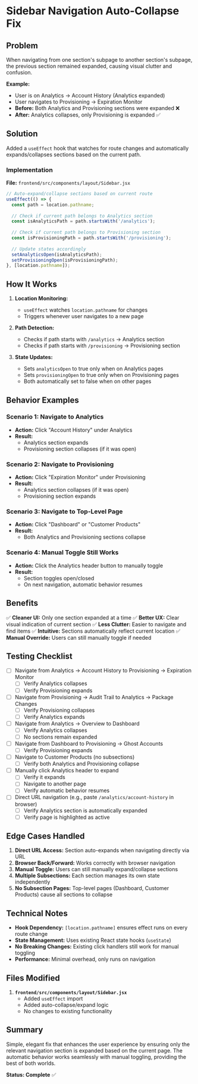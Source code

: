 # Sidebar Navigation Auto-Collapse Fix

## Problem
When navigating from one section's subpage to another section's subpage, the previous section remained expanded, causing visual clutter and confusion.

**Example:**
- User is on Analytics → Account History (Analytics expanded)
- User navigates to Provisioning → Expiration Monitor
- **Before:** Both Analytics and Provisioning sections were expanded ❌
- **After:** Analytics collapses, only Provisioning is expanded ✅

## Solution

Added a `useEffect` hook that watches for route changes and automatically expands/collapses sections based on the current path.

### Implementation

**File:** `frontend/src/components/layout/Sidebar.jsx`

```javascript
// Auto-expand/collapse sections based on current route
useEffect(() => {
  const path = location.pathname;
  
  // Check if current path belongs to Analytics section
  const isAnalyticsPath = path.startsWith('/analytics');
  
  // Check if current path belongs to Provisioning section
  const isProvisioningPath = path.startsWith('/provisioning');
  
  // Update states accordingly
  setAnalyticsOpen(isAnalyticsPath);
  setProvisioningOpen(isProvisioningPath);
}, [location.pathname]);
```

## How It Works

1. **Location Monitoring:**
   - `useEffect` watches `location.pathname` for changes
   - Triggers whenever user navigates to a new page

2. **Path Detection:**
   - Checks if path starts with `/analytics` → Analytics section
   - Checks if path starts with `/provisioning` → Provisioning section

3. **State Updates:**
   - Sets `analyticsOpen` to true only when on Analytics pages
   - Sets `provisioningOpen` to true only when on Provisioning pages
   - Both automatically set to false when on other pages

## Behavior Examples

### Scenario 1: Navigate to Analytics
- **Action:** Click "Account History" under Analytics
- **Result:** 
  - Analytics section expands
  - Provisioning section collapses (if it was open)

### Scenario 2: Navigate to Provisioning
- **Action:** Click "Expiration Monitor" under Provisioning
- **Result:**
  - Analytics section collapses (if it was open)
  - Provisioning section expands

### Scenario 3: Navigate to Top-Level Page
- **Action:** Click "Dashboard" or "Customer Products"
- **Result:**
  - Both Analytics and Provisioning sections collapse

### Scenario 4: Manual Toggle Still Works
- **Action:** Click the Analytics header button to manually toggle
- **Result:** 
  - Section toggles open/closed
  - On next navigation, automatic behavior resumes

## Benefits

✅ **Cleaner UI:** Only one section expanded at a time
✅ **Better UX:** Clear visual indication of current section
✅ **Less Clutter:** Easier to navigate and find items
✅ **Intuitive:** Sections automatically reflect current location
✅ **Manual Override:** Users can still manually toggle if needed

## Testing Checklist

- [ ] Navigate from Analytics → Account History to Provisioning → Expiration Monitor
  - [ ] Verify Analytics collapses
  - [ ] Verify Provisioning expands

- [ ] Navigate from Provisioning → Audit Trail to Analytics → Package Changes
  - [ ] Verify Provisioning collapses
  - [ ] Verify Analytics expands

- [ ] Navigate from Analytics → Overview to Dashboard
  - [ ] Verify Analytics collapses
  - [ ] No sections remain expanded

- [ ] Navigate from Dashboard to Provisioning → Ghost Accounts
  - [ ] Verify Provisioning expands

- [ ] Navigate to Customer Products (no subsections)
  - [ ] Verify both Analytics and Provisioning collapse

- [ ] Manually click Analytics header to expand
  - [ ] Verify it expands
  - [ ] Navigate to another page
  - [ ] Verify automatic behavior resumes

- [ ] Direct URL navigation (e.g., paste `/analytics/account-history` in browser)
  - [ ] Verify Analytics section is automatically expanded
  - [ ] Verify page is highlighted as active

## Edge Cases Handled

1. **Direct URL Access:** Section auto-expands when navigating directly via URL
2. **Browser Back/Forward:** Works correctly with browser navigation
3. **Manual Toggle:** Users can still manually expand/collapse sections
4. **Multiple Subsections:** Each section manages its own state independently
5. **No Subsection Pages:** Top-level pages (Dashboard, Customer Products) cause all sections to collapse

## Technical Notes

- **Hook Dependency:** `[location.pathname]` ensures effect runs on every route change
- **State Management:** Uses existing React state hooks (`useState`)
- **No Breaking Changes:** Existing click handlers still work for manual toggling
- **Performance:** Minimal overhead, only runs on navigation

## Files Modified

1. **`frontend/src/components/layout/Sidebar.jsx`** 
   - Added `useEffect` import
   - Added auto-collapse/expand logic
   - No changes to existing functionality

## Summary

Simple, elegant fix that enhances the user experience by ensuring only the relevant navigation section is expanded based on the current page. The automatic behavior works seamlessly with manual toggling, providing the best of both worlds.

**Status: Complete** ✅


